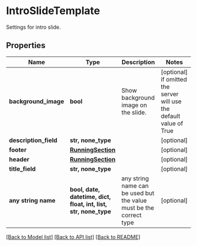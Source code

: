 # IntroSlideTemplate

Settings for intro slide.

## Properties
Name | Type | Description | Notes
------------ | ------------- | ------------- | -------------
**background_image** | **bool** | Show background image on the slide. | [optional]  if omitted the server will use the default value of True
**description_field** | **str, none_type** |  | [optional] 
**footer** | [**RunningSection**](RunningSection.md) |  | [optional] 
**header** | [**RunningSection**](RunningSection.md) |  | [optional] 
**title_field** | **str, none_type** |  | [optional] 
**any string name** | **bool, date, datetime, dict, float, int, list, str, none_type** | any string name can be used but the value must be the correct type | [optional]

[[Back to Model list]](../README.md#documentation-for-models) [[Back to API list]](../README.md#documentation-for-api-endpoints) [[Back to README]](../README.md)


